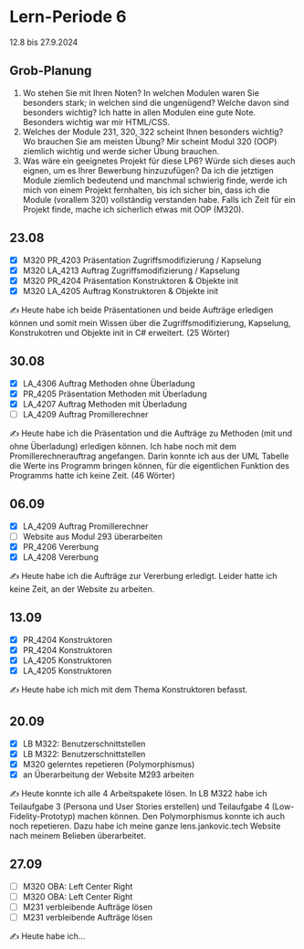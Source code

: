 # Lern-Periode 6

12.8 bis 27.9.2024

## Grob-Planung

1. Wo stehen Sie mit Ihren Noten? In welchen Modulen waren Sie besonders stark; in welchen sind die ungenügend? Welche davon sind besonders wichtig?
   Ich hatte in allen Modulen eine gute Note. Besonders wichtig war mir HTML/CSS.
2. Welches der Module 231, 320, 322 scheint Ihnen besonders wichtig? Wo brauchen Sie am meisten Übung?
   Mir scheint Modul 320 (OOP) ziemlich wichtig und werde sicher Übung brauchen.
3. Was wäre ein geeignetes Projekt für diese LP6? Würde sich dieses auch eignen, um es Ihrer Bewerbung hinzuzufügen?
   Da ich die jetztigen Module ziemlich bedeutend und manchmal schwierig finde, werde ich mich von einem Projekt fernhalten, bis ich sicher bin, dass ich die Module (vorallem 320) vollständig verstanden habe. Falls ich Zeit für ein Projekt finde, mache ich sicherlich etwas mit OOP (M320).

## 23.08

- [x] M320 PR_4203 Präsentation Zugriffsmodifizierung / Kapselung
- [x] M320 LA_4213 Auftrag Zugriffsmodifizierung / Kapselung
- [x] M320 PR_4204 Präsentation Konstruktoren & Objekte init
- [x] M320 LA_4205 Auftrag Konstruktoren & Objekte init

✍️ Heute habe ich beide Präsentationen und beide Aufträge erledigen können und somit mein Wissen über die Zugriffsmodifizierung, Kapselung, Konstrukotren und Objekte init in C# erweitert. (25 Wörter)

## 30.08

- [x] LA_4306 Auftrag Methoden ohne Überladung
- [x] PR_4205 Präsentation Methoden mit Überladung
- [x] LA_4207 Auftrag Methoden mit Überladung
- [ ] LA_4209 Auftrag Promillerechner

✍️ Heute habe ich die Präsentation und die Aufträge zu Methoden (mit und ohne Überladung) erledigen können. Ich habe noch mit dem Promillerechnerauftrag angefangen. Darin konnte ich aus der UML Tabelle die Werte ins Programm bringen können, für die eigentlichen Funktion des Programms hatte ich keine Zeit. (46 Wörter)

## 06.09

- [x] LA_4209 Auftrag Promillerechner
- [ ] Website aus Modul 293 überarbeiten
- [x] PR_4206 Vererbung
- [x] LA_4208 Vererbung

✍️ Heute habe ich die Aufträge zur Vererbung erledigt. Leider hatte ich keine Zeit, an der Website zu arbeiten.

## 13.09

- [x] PR_4204 Konstruktoren
- [x] PR_4204 Konstruktoren
- [x] LA_4205 Konstruktoren 
- [x] LA_4205 Konstruktoren

✍️ Heute habe ich mich mit dem Thema Konstruktoren befasst.

## 20.09

- [x] LB M322: Benutzerschnittstellen
- [x] LB M322: Benutzerschnittstellen
- [x] M320 gelerntes repetieren (Polymorphismus)
- [x] an Überarbeitung der Website M293 arbeiten

✍️ Heute konnte ich alle 4 Arbeitspakete lösen. In LB M322 habe ich Teilaufgabe 3 (Persona und User Stories erstellen) und Teilaufgabe 4 (Low-Fidelity-Prototyp) machen können. Den Polymorphismus konnte ich auch noch repetieren. Dazu habe ich meine ganze lens.jankovic.tech Website nach meinem Belieben überarbeitet.

## 27.09

- [ ] M320 OBA: Left Center Right
- [ ] M320 OBA: Left Center Right
- [ ] M231 verbleibende Aufträge lösen
- [ ] M231 verbleibende Aufträge lösen

✍️ Heute habe ich...
